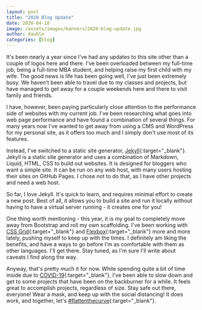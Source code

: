 ```yaml
---
layout: post
title: "2020 Blog Update"
date: 2020-04-10
image: /assets/images/banners/2020-blog-update.jpg
author: dauble
categories: [blog]
---
```


It's been nearly a year since I've had any updates to this site other than a couple of logos here and there. I've been overloaded between my full-time job, being a full-time MBA student, and helping raise my first child with my wife. The good news is life has been going well, I've just been extremely busy. We haven't been able to travel due to my classes and projects, but have managed to get away for a couple weekends here and there to visit family and friends.

I have, however, been paying particularly close attention to the performance side of websites with my current job. I've been researching what goes into web page performance and have found a combination of several things. For many years now I've wanted to get away from using a CMS and WordPress for my personal site, as it offers too much and I simply don't use most of its features.

Instead, I've switched to a static site generator, [Jekyll](https://jekyllrb.com/){:target="_blank"}. Jekyll is a static site generator and uses a combination of Markdown, Liquid, HTML, CSS to build out websites. It is designed for bloggers who want a simple site. It can be run on any web host, with many users hosting their sites on GitHub Pages. I chose not to do that, as I have other projects and need a web host.

So far, I love Jekyll. It's quick to learn, and requires minimal effort to create a new post. Best of all, it allows you to build a site and run it locally without having to have a virtual server running - it creates one for you!

One thing worth mentioning - this year, it is my goal to completely move away from Bootstrap and roll my own scaffolding. I've been working with [CSS Grid](https://css-tricks.com/snippets/css/complete-guide-grid/){:target="_blank"} and [Flexbox](https://css-tricks.com/snippets/css/a-guide-to-flexbox/){:target="_blank"} more and more lately, pushing myself to keep up with the times. I definitely am liking the benefits, and have a ways to go before I'm as comfortable with them as other languages. I'll get there. Stay tuned, as I'm sure I'll write about caveats I find along the way.

Anyway, that's pretty much it for now. While spending quite a bit of time inside due to [COVID-19](https://en.wikipedia.org/wiki/Coronavirus_disease_2019){:target="_blank"}, I've been able to slow down and get to some projects that have been on the backburner for a while. It feels great to accomplish projects, regardless of size. Stay safe out there, everyone! Wear a mask, and keep up with the social distancing! It does work, and together, let's [#flattenthecurve](https://twitter.com/hashtag/FlattenTheCurve){:target="_blank"}.